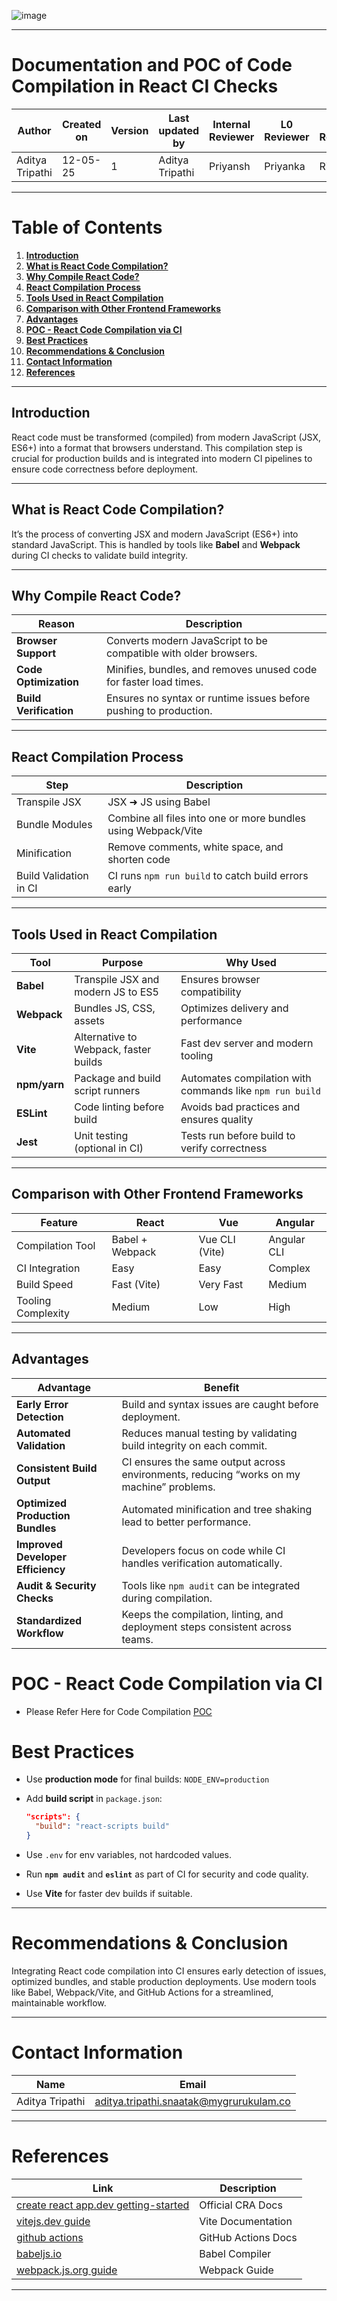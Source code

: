 ![image](https://github.com/user-attachments/assets/7cedd434-cf79-47c6-81a0-6ca46ddfecb3)

---

# **Documentation and POC of Code Compilation in React CI Checks**

| **Author**  | **Created on** | **Version** | **Last updated by** | **Internal Reviewer** | **L0 Reviewer** | **L1 Reviewer** | **L2 Reviewer** |
| ----------- | -------------- | ----------- | ------------------- | ------------------ | --------------- | --------------- | --------------- |
| Aditya Tripathi | 12-05-25       |       1      | Aditya Tripathi        | Priyansh    | Priyanka           | Rishabh        | Piyush        |


---

# Table of Contents

1. [**Introduction**](#introduction)
2. [**What is React Code Compilation?**](#what-is-react-code-compilation)
3. [**Why Compile React Code?**](#why-compile-react-code)
4. [**React Compilation Process**](#react-compilation-process)
5. [**Tools Used in React Compilation**](#tools-used-in-react-compilation)
6. [**Comparison with Other Frontend Frameworks**](#comparison-with-other-frontend-frameworks)
7. [**Advantages**](#advantages)
8. [**POC - React Code Compilation via CI**](#poc---react-code-compilation-via-ci)
9. [**Best Practices**](#best-practices)
10. [**Recommendations & Conclusion**](#recommendations--conclusion)
11. [**Contact Information**](#contact-information)
12. [**References**](#references)

---

## Introduction

React code must be transformed (compiled) from modern JavaScript (JSX, ES6+) into a format that browsers understand. This compilation step is crucial for production builds and is integrated into modern CI pipelines to ensure code correctness before deployment.

---

## What is React Code Compilation?

It’s the process of converting JSX and modern JavaScript (ES6+) into standard JavaScript. This is handled by tools like **Babel** and **Webpack** during CI checks to validate build integrity.

---

## Why Compile React Code?

| **Reason**             | **Description**                                                   |
| ---------------------- | ----------------------------------------------------------------- |
| **Browser Support**    | Converts modern JavaScript to be compatible with older browsers.  |
| **Code Optimization**  | Minifies, bundles, and removes unused code for faster load times. |
| **Build Verification** | Ensures no syntax or runtime issues before pushing to production. |

---

## React Compilation Process

| **Step**               | **Description**                                               |
| ---------------------- | ------------------------------------------------------------- |
| Transpile JSX          | JSX ➜ JS using Babel                                          |
| Bundle Modules         | Combine all files into one or more bundles using Webpack/Vite |
| Minification           | Remove comments, white space, and shorten code                |
| Build Validation in CI | CI runs `npm run build` to catch build errors early           |

---

## Tools Used in React Compilation

| **Tool**     | **Purpose**                           | **Why Used**                                             |
| ------------ | ------------------------------------- | -------------------------------------------------------- |
| **Babel**    | Transpile JSX and modern JS to ES5    | Ensures browser compatibility                            |
| **Webpack**  | Bundles JS, CSS, assets               | Optimizes delivery and performance                       |
| **Vite**     | Alternative to Webpack, faster builds | Fast dev server and modern tooling                       |
| **npm/yarn** | Package and build script runners      | Automates compilation with commands like `npm run build` |
| **ESLint**   | Code linting before build             | Avoids bad practices and ensures quality                 |
| **Jest**     | Unit testing (optional in CI)         | Tests run before build to verify correctness             |

---

## Comparison with Other Frontend Frameworks

| **Feature**        | **React**       | **Vue**        | **Angular** |
| ------------------ | --------------- | -------------- | ----------- |
| Compilation Tool   | Babel + Webpack | Vue CLI (Vite) | Angular CLI |
| CI Integration     | Easy            | Easy           | Complex     |
| Build Speed        | Fast (Vite)     | Very Fast      | Medium      |
| Tooling Complexity | Medium          | Low            | High        |

---
## Advantages

| **Advantage**                     | **Benefit**                                                                              |
| --------------------------------- | ---------------------------------------------------------------------------------------- |
| **Early Error Detection**         | Build and syntax issues are caught before deployment.                                    |
| **Automated Validation**          | Reduces manual testing by validating build integrity on each commit.                     |
| **Consistent Build Output**       | CI ensures the same output across environments, reducing “works on my machine” problems. |
| **Optimized Production Bundles**  | Automated minification and tree shaking lead to better performance.                      |
| **Improved Developer Efficiency** | Developers focus on code while CI handles verification automatically.                    |
| **Audit & Security Checks**       | Tools like `npm audit` can be integrated during compilation.                             |
| **Standardized Workflow**         | Keeps the compilation, linting, and deployment steps consistent across teams.            |

# POC - React Code Compilation via CI

- Please Refer Here for Code Compilation [POC](https://github.com/adityatripathi5/Snaatak/blob/main/sprint2/Application%20CI%20Design/React%20CI%20Checks%20/Code%20compilation/POC.md)


# Best Practices

* Use **production mode** for final builds: `NODE_ENV=production`
* Add **build script** in `package.json`:

  ```json
  "scripts": {
    "build": "react-scripts build"
  }
  ```
* Use `.env` for env variables, not hardcoded values.
* Run **`npm audit`** and **`eslint`** as part of CI for security and code quality.
* Use **Vite** for faster dev builds if suitable.

---

# Recommendations & Conclusion

Integrating React code compilation into CI ensures early detection of issues, optimized bundles, and stable production deployments. Use modern tools like Babel, Webpack/Vite, and GitHub Actions for a streamlined, maintainable workflow.

---

# Contact Information

| **Name**    | **Email**                                                                         |
| ----------- | --------------------------------------------------------------------------------- |
| Aditya Tripathi | [aditya.tripathi.snaatak@mygrurukulam.co](aditya.tripathi.snaatak@mygrurukulam.co) |

---

# References

| **Link**                                                                                                 | **Description**     |
| -------------------------------------------------------------------------------------------------------- | ------------------- |
| [create react app.dev getting-started](https://create-react-app.dev/docs/getting-started/) | Official CRA Docs   |
| [vitejs.dev guide](https://vitejs.dev/guide/)                                                   | Vite Documentation  |
| [github actions](https://docs.github.com/en/actions)                                 | GitHub Actions Docs |
| [babeljs.io](https://babeljs.io/)                                                               | Babel Compiler      |
| [webpack.js.org guide](https://webpack.js.org/)                                                       | Webpack Guide       |

---


